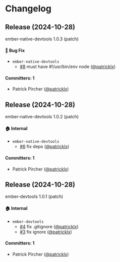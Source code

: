 # Changelog

## Release (2024-10-28)

ember-native-devtools 1.0.3 (patch)

#### :bug: Bug Fix
* `ember-native-devtools`
  * [#8](https://github.com/ember-native/ember-devtools/pull/8) must have #!/usr/bin/env node ([@patricklx](https://github.com/patricklx))

#### Committers: 1
- Patrick Pircher ([@patricklx](https://github.com/patricklx))

## Release (2024-10-28)

ember-native-devtools 1.0.2 (patch)

#### :house: Internal
* `ember-native-devtools`
  * [#6](https://github.com/ember-native/ember-devtools/pull/6) fix deps ([@patricklx](https://github.com/patricklx))

#### Committers: 1
- Patrick Pircher ([@patricklx](https://github.com/patricklx))

## Release (2024-10-28)

ember-devtools 1.0.1 (patch)

#### :house: Internal
* `ember-devtools`
  * [#4](https://github.com/ember-native/ember-devtools/pull/4) fix .gitignore ([@patricklx](https://github.com/patricklx))
  * [#3](https://github.com/ember-native/ember-devtools/pull/3) fix ignore ([@patricklx](https://github.com/patricklx))

#### Committers: 1
- Patrick Pircher ([@patricklx](https://github.com/patricklx))
